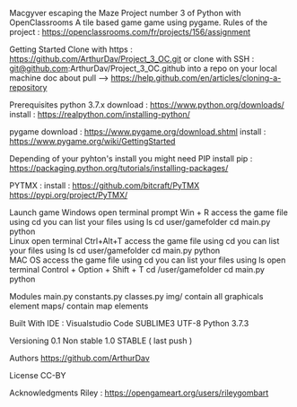 Macgyver escaping the Maze
Project number 3 of Python with OpenClassrooms
A tile based game game using pygame.
Rules of the project :  https://openclassrooms.com/fr/projects/156/assignment



Getting Started
Clone with https : https://github.com/ArthurDav/Project_3_OC.git
or clone with SSH : git@github.com:ArthurDav/Project_3_OC.github
into a repo on your local machine
doc about pull --> https://help.github.com/en/articles/cloning-a-repository

Prerequisites
python 3.7.x 
download : https://www.python.org/downloads/
install : https://realpython.com/installing-python/

pygame 
download : https://www.pygame.org/download.shtml
install : https://www.pygame.org/wiki/GettingStarted

Depending of your pyhton's install you might need PIP
install pip : https://packaging.python.org/tutorials/installing-packages/

PYTMX : 
install : https://github.com/bitcraft/PyTMX
https://pypi.org/project/PyTMX/     

Launch game
Windows
open terminal prompt Win + R
access the game file using cd 
you can list your files using ls
cd  user/gamefolder
cd main.py python  
Linux 
open terminal Ctrl+Alt+T
access the game file using cd 
you can list your files using ls
cd user/gamefolder
cd main.py python  
MAC OS 
access the game file using cd 
you can list your files using ls
open terminal Control + Option + Shift + T 
cd /user/gamefolder
cd main.py python  

Modules
main.py 
constants.py 
classes.py
img/ contain all graphicals element
maps/ contain map elements

Built With
IDE : Visualstudio Code
SUBLIME3 
UTF-8
Python 3.7.3
 

Versioning
0.1 Non stable 
1.0 STABLE ( last push )

Authors
https://github.com/ArthurDav

License
CC-BY

Acknowledgments
Riley : https://opengameart.org/users/rileygombart

